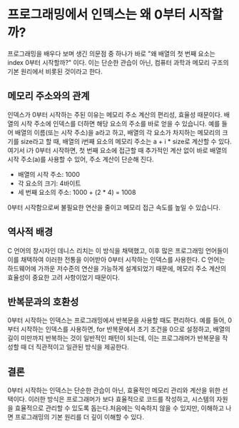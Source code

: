 # 프로그래밍에서 인덱스는 왜 0부터 시작할까?

프로그래밍을 배우다 보며 생긴 의문점 중 하나가 바로 "왜 배열의 첫 번째 요소는 index 0부터 시작할까?" 이다. 이는 단순한 관습이 아닌, 컴퓨터 과학과 메모리 구조의 기본 원리에서 비롯된 것이라고 한다.

## 메모리 주소와의 관계

인덱스가 0부터 시작하는 주된 이유는 메모리 주소 계산의 편리성, 효율성 때문이다. 배열의 시작 주소에 인덱스를 더하면 해당 요소의 주소를 바로 얻을 수 있습니다. 예를 들어 배열의 이름(또는 시작 주소)을 a라고 하고, 배열의 각 요소가 차지하는 메모리의 크기를 size라고 할 때, 배열의 i번째 요소의 메모리 주소는 a + i \* size로 계산할 수 있다. 여기서 i가 0부터 시작하면, 첫 번째 요소에 접근할 때 추가적인 계산 없이 바로 배열의 시작 주소(a)를 사용할 수 있어, 주소 계산이 단순해 진다.

- 배열의 시작 주소: 1000
- 각 요소의 크기: 4바이트
- 세 번째 요소의 주소: 1000 + (2 \* 4) = 1008

0부터 시작함으로써 불필요한 연산을 줄이고 메모리 접근 속도를 높일 수 있습니다.

## 역사적 배경

C 언어의 창시자인 데니스 리치는 이 방식을 채택했고, 이후 많은 프로그래밍 언어들이 이를 채택하여 이러한 전통을 이어받아 0부터 시작하는 인덱스를 사용한다. C 언어는 하드웨어에 가까운 저수준의 연산을 가능하게 설계되었기 때문에, 메모리 주소 계산의 효율성이 중요한 고려 사항이었기 때문이다.

## 반복문과의 호환성

0부터 시작하는 인덱스는 프로그래밍에서 반복문을 사용할 때도 편리하다. 예를 들어, 0부터 시작하는 인덱스를 사용하면, for 반복문에서 초기 조건을 0으로 설정하고, 배열의 길이 미만까지 반복하는 것이 일반적인 패턴이 되는데, 이는 프로그래머가 반복문을 작성할 때 더 직관적이고 일관된 방식을 제공한다.

## 결론

0부터 시작하는 인덱스는 단순한 관습이 아닌, 효율적인 메모리 관리와 계산을 위한 선택이다. 이러한 방식은 프로그래머가 보다 효율적으로 코드를 작성하고, 시스템의 자원을 효율적으로 관리할 수 있도록 돕는다.처음에는 익숙하지 않을 수 있지만, 이해하고 나면 프로그래밍의 기본 원리를 더 깊이 이해할 수 있다.
